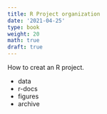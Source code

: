 ```yaml
---
title: R Project organization
date: '2021-04-25'
type: book
weight: 20
math: true
draft: true
---
```


How to creat an R project.
- data
- r-docs
- figures
- archive

<!--more-->


<!-- {{< icon name="clock" pack="fas" >}} 1-2 hours per week, for 8 weeks

## Learn

The general form of the **normal** probability density function is:

$$
f(x) = \frac{1}{\sigma \sqrt{2\pi} } e^{-\frac{1}{2}\left(\frac{x-\mu}{\sigma}\right)^2}
$$ -->

<!-- {{< callout note >}}
The parameter $\mu$ is the mean or expectation of the distribution.
$\sigma$ is its standard deviation.
The variance of the distribution is $\sigma^{2}$.
{{< /callout >}} -->

<!-- ## Quiz

{{< spoiler text="What is the parameter $\mu$?" >}}
The parameter $\mu$ is the mean or expectation of the distribution.
{{< /spoiler >}} -->
